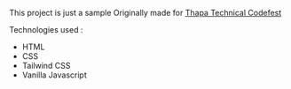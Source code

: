 This project is just a sample
Originally made for [Thapa Technical Codefest](https://www.youtube.com/watch?v=F9gZkfFIh9w)

Technologies used :

 - HTML
 - CSS
 - Tailwind CSS
 - Vanilla Javascript
